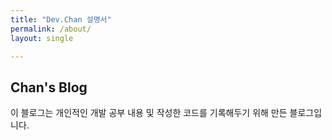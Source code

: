 ```yaml
---
title: "Dev.Chan 설명서"
permalink: /about/
layout: single

---
```


## Chan's Blog

이 블로그는 개인적인 개발 공부 내용 및 작성한 코드를 기록해두기 위해 만든 블로그입니다.

